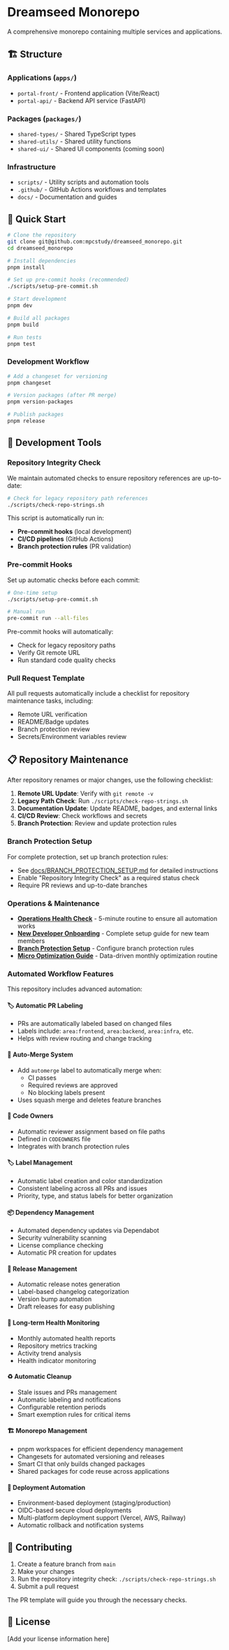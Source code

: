 # Dreamseed Monorepo

A comprehensive monorepo containing multiple services and applications.

## 🏗️ Structure

### Applications (`apps/`)
- `portal-front/` - Frontend application (Vite/React)
- `portal-api/` - Backend API service (FastAPI)

### Packages (`packages/`)
- `shared-types/` - Shared TypeScript types
- `shared-utils/` - Shared utility functions
- `shared-ui/` - Shared UI components (coming soon)

### Infrastructure
- `scripts/` - Utility scripts and automation tools
- `.github/` - GitHub Actions workflows and templates
- `docs/` - Documentation and guides

## 🚀 Quick Start

```bash
# Clone the repository
git clone git@github.com:mpcstudy/dreamseed_monorepo.git
cd dreamseed_monorepo

# Install dependencies
pnpm install

# Set up pre-commit hooks (recommended)
./scripts/setup-pre-commit.sh

# Start development
pnpm dev

# Build all packages
pnpm build

# Run tests
pnpm test
```

### Development Workflow

```bash
# Add a changeset for versioning
pnpm changeset

# Version packages (after PR merge)
pnpm version-packages

# Publish packages
pnpm release
```

## 🔧 Development Tools

### Repository Integrity Check

We maintain automated checks to ensure repository references are up-to-date:

```bash
# Check for legacy repository path references
./scripts/check-repo-strings.sh
```

This script is automatically run in:
- **Pre-commit hooks** (local development)
- **CI/CD pipelines** (GitHub Actions)
- **Branch protection rules** (PR validation)

### Pre-commit Hooks

Set up automatic checks before each commit:

```bash
# One-time setup
./scripts/setup-pre-commit.sh

# Manual run
pre-commit run --all-files
```

Pre-commit hooks will automatically:
- Check for legacy repository paths
- Verify Git remote URL
- Run standard code quality checks

### Pull Request Template

All pull requests automatically include a checklist for repository maintenance tasks, including:
- Remote URL verification
- README/Badge updates
- Branch protection review
- Secrets/Environment variables review

## 📋 Repository Maintenance

After repository renames or major changes, use the following checklist:

1. **Remote URL Update**: Verify with `git remote -v`
2. **Legacy Path Check**: Run `./scripts/check-repo-strings.sh`
3. **Documentation Update**: Update README, badges, and external links
4. **CI/CD Review**: Check workflows and secrets
5. **Branch Protection**: Review and update protection rules

### Branch Protection Setup

For complete protection, set up branch protection rules:
- See [docs/BRANCH_PROTECTION_SETUP.md](docs/BRANCH_PROTECTION_SETUP.md) for detailed instructions
- Enable "Repository Integrity Check" as a required status check
- Require PR reviews and up-to-date branches

### Operations & Maintenance

- **[Operations Health Check](docs/OPERATIONS_HEALTHCHECK.md)** - 5-minute routine to ensure all automation works
- **[New Developer Onboarding](docs/ONBOARDING_GUIDE.md)** - Complete setup guide for new team members
- **[Branch Protection Setup](docs/BRANCH_PROTECTION_SETUP.md)** - Configure branch protection rules
- **[Micro Optimization Guide](docs/MICRO_OPTIMIZATION_GUIDE.md)** - Data-driven monthly optimization routine

### Automated Workflow Features

This repository includes advanced automation:

#### 🏷️ **Automatic PR Labeling**
- PRs are automatically labeled based on changed files
- Labels include: `area:frontend`, `area:backend`, `area:infra`, etc.
- Helps with review routing and change tracking

#### 🔄 **Auto-Merge System**
- Add `automerge` label to automatically merge when:
  - CI passes
  - Required reviews are approved
  - No blocking labels present
- Uses squash merge and deletes feature branches

#### 👥 **Code Owners**
- Automatic reviewer assignment based on file paths
- Defined in `CODEOWNERS` file
- Integrates with branch protection rules

#### 🏷️ **Label Management**
- Automatic label creation and color standardization
- Consistent labeling across all PRs and issues
- Priority, type, and status labels for better organization

#### 📦 **Dependency Management**
- Automated dependency updates via Dependabot
- Security vulnerability scanning
- License compliance checking
- Automatic PR creation for updates

#### 📝 **Release Management**
- Automatic release notes generation
- Label-based changelog categorization
- Version bump automation
- Draft releases for easy publishing

#### 🧭 **Long-term Health Monitoring**
- Monthly automated health reports
- Repository metrics tracking
- Activity trend analysis
- Health indicator monitoring

#### ♻️ **Automatic Cleanup**
- Stale issues and PRs management
- Automatic labeling and notifications
- Configurable retention periods
- Smart exemption rules for critical items

#### 🏗️ **Monorepo Management**
- pnpm workspaces for efficient dependency management
- Changesets for automated versioning and releases
- Smart CI that only builds changed packages
- Shared packages for code reuse across applications

#### 🚀 **Deployment Automation**
- Environment-based deployment (staging/production)
- OIDC-based secure cloud deployments
- Multi-platform deployment support (Vercel, AWS, Railway)
- Automatic rollback and notification systems

## 🤝 Contributing

1. Create a feature branch from `main`
2. Make your changes
3. Run the repository integrity check: `./scripts/check-repo-strings.sh`
4. Submit a pull request

The PR template will guide you through the necessary checks.

## 📄 License

[Add your license information here]
